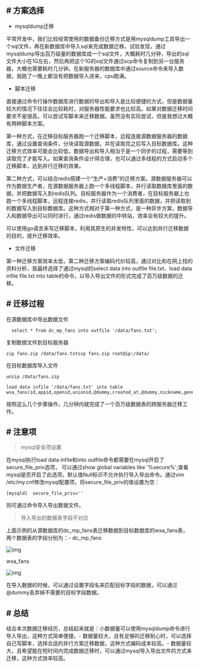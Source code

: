 ## **# 方案选择**

- mysqldump迁移

平常开发中，我们比较经常使用的数据备份迁移方式是用mysqldump工具导出一个sql文件，再在新数据库中导入sql来完成数据迁移。试验发现，通过mysqldump导出百万级量的数据库成一个sql文件，大概耗时几分钟，导出的sql文件大小在1G左右，然后再把这个1G的sql文件通过scp命令复制到另一台服务器，大概也需要耗时几分钟。在新服务器的数据库中通过source命令来导入数据，我跑了一晚上都没有把数据导入进来，cpu跑满。



- 脚本迁移

直接通过命令行操作数据库进行数据的导出和导入是比较便捷的方式，但是数据量较大的情况下往往会比较耗时，对服务器性能要求也比较高。如果对数据迁移时间要求不是很高，可以尝试写脚本来迁移数据。虽然没有实际尝试，但是我想过大概有两种脚本方案。



第一种方式，在迁移目标服务器跑一个迁移脚本，远程连接源数据服务器的数据库，通过设置查询条件，分块读取源数据，并在读取完之后写入目标数据库。这种迁移方式效率可能会比较低，数据导出和导入相当于是一个同步的过程，需要等到读取完了才能写入。如果查询条件设计得合理，也可以通过多线程的方式启动多个迁移脚本，达到并行迁移的效果。



第二种方式，可以结合redis搭建一个“生产+消费”的迁移方案。源数据服务器可以作为数据生产者，在源数据服务器上跑一个多线程脚本，并行读取数据库里面的数据，并把数据写入到redis队列。目标服务器作为一个消费者，在目标服务器上也跑一个多线程脚本，远程连接redis，并行读取redis队列里面的数据，并把读取到的数据写入到目标数据库。这种方式相对于第一种方式，是一种异步方案，数据导入和数据导出可以同时进行，通过redis做数据的中转站，效率会有较大的提升。



可以使用go语言来写迁移脚本，利用其原生的并发特性，可以达到并行迁移数据的目的，提升迁移效率。

- 文件迁移



第一种迁移方案效率太低，第二种迁移方案编码代价较高，通过对比和在网上找的资料分析，我最终选择了通过mysql的select data into outfile file.txt、load data infile file.txt into table的命令，以导入导出文件的形式完成了百万级数据的迁移。



## **# 迁移过程**

在源数据库中导出数据文件

```
  select * from dc_mp_fans into outfile '/data/fans.txt';    
```

复制数据文件到目标服务器

```
zip fans.zip /data/fans.txtscp fans.zip root@ip:/data/    
```



在目标数据库导入文件

```
unzip /data/fans.zip
```

```
load data infile '/data/fans.txt' into table wxa_fans(id,appid,openid,unionid,@dummy,created_at,@dummy,nickname,gender,avatar_url,@dummy,@dummy,@dummy,@dummy,language,country,province,city,@dummy,@dummy,@dummy,@dummy,@dummy,@dummy,@dummy,@dummy,@dummy);
```

按照这么几个步骤操作，几分钟内就完成了一个百万级数据表的跨服务器迁移工作。



## **# 注意项**

> mysql安全项设置

在mysql执行load data infile和into outfile命令都需要在mysql开启了secure_file_priv选项， 可以通过show global variables like '%secure%';查看mysql是否开启了此选项，默认值Null标识不允许执行导入导出命令。通过vim /etc/my.cnf修改mysql配置项，将secure_file_priv的值设置为空：

```
[mysqld]  secure_file_priv=''
```



则可通过命令导入导出数据文件。

> 导入导出的数据表字段不对应

上面示例的从源数据库的dc_mp_fans表迁移数据到目标数据库的wxa_fans表，两个数据表的字段分别为：- dc_mp_fans


![img](https://mmbiz.qpic.cn/mmbiz_png/R5ic1icyNBNd6VMdLqGkvaxKOJpa4TDskGMzW01WFC2r0nnibcMuVvwhlBGWIUHDlTZvRGsj0nR3KSF6KtrdicHmag/640?wx_fmt=png&tp=webp&wxfrom=5&wx_lazy=1&wx_co=1)



wxa_fans


![img](https://mmbiz.qpic.cn/mmbiz_png/R5ic1icyNBNd6VMdLqGkvaxKOJpa4TDskGluM1t6MFZU7BAxt6jiaIfzUUP8wbJ9qNBbHDwcA2LkuFWv6bsnfAHew/640?wx_fmt=png&tp=webp&wxfrom=5&wx_lazy=1&wx_co=1)

在导入数据的时候，可以通过设置字段名来匹配目标字段的数据，可以通过@dummy丢弃掉不需要的目标字段数据。



## **# 总结**

结合本次数据迁移经历，总结起来就是：小数据量可以使用mysqldump命令进行导入导出，这种方式简单便捷。- 数据量较大，且有足够的迁移耐心时，可以选择自己写脚本，选择合适的并行方案迁移数据，这种方式编码成本较高。- 数据量较大，且希望能在短时间内完成数据迁移时，可以通过mysql导入导出文件的方式来迁移，这种方式效率较高。